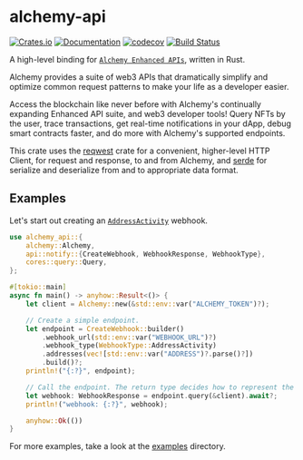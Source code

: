 # alchemy-api

[![Crates.io](https://img.shields.io/crates/v/alchemy-api.svg)](https://crates.io/crates/alchemy-api)
[![Documentation](https://docs.rs/alchemy-api/badge.svg)](https://docs.rs/alchemy-api/)
[![codecov](https://codecov.io/gh/phnaharris/alchemy-api-rs/graph/badge.svg?token=AWZJZFZCMH)](https://codecov.io/gh/phnaharris/alchemy-api-rs)
[![Build Status](https://github.com/phnaharris/alchemy-api-rs/actions/workflows/main.yml/badge.svg)](https://github.com/phnaharris/alchemy-api-rs/actions/workflows/main.yml)

A high-level binding for [`Alchemy Enhanced APIs`], written in Rust.

Alchemy provides a suite of web3 APIs that dramatically simplify and optimize common request
patterns to make your life as a developer easier.

Access the blockchain like never before with Alchemy's continually expanding Enhanced API
suite, and web3 developer tools! Query NFTs by the user, trace transactions, get real-time
notifications in your dApp, debug smart contracts faster, and do more with Alchemy's supported
endpoints.

This crate uses the [reqwest] crate for a convenient, higher-level HTTP Client, for request and
response, to and from Alchemy, and [serde] for serialize and deserialize from and to
appropriate data format.

## Examples

Let's start out creating an [`AddressActivity`] webhook.

```rust
use alchemy_api::{
    alchemy::Alchemy,
    api::notify::{CreateWebhook, WebhookResponse, WebhookType},
    cores::query::Query,
};

#[tokio::main]
async fn main() -> anyhow::Result<()> {
    let client = Alchemy::new(&std::env::var("ALCHEMY_TOKEN")?);

    // Create a simple endpoint.
    let endpoint = CreateWebhook::builder()
        .webhook_url(std::env::var("WEBHOOK_URL")?)
        .webhook_type(WebhookType::AddressActivity)
        .addresses(vec![std::env::var("ADDRESS")?.parse()?])
        .build()?;
    println!("{:?}", endpoint);

    // Call the endpoint. The return type decides how to represent the value.
    let webhook: WebhookResponse = endpoint.query(&client).await?;
    println!("webhook: {:?}", webhook);

    anyhow::Ok(())
}
```

For more examples, take a look at the [examples] directory.

[`Alchemy Enhanced APIs`]: https://docs.alchemy.com/reference/enhanced-apis-overview
[reqwest]: https://crates.io/crates/reqwest
[serde]: https://crates.io/crates/serde
[`AddressActivity`]: self::api::notify::WebhookType#AddressActivity
[examples]: https://github.com/phnaharris/alchemy-api-rs/tree/main/examples
